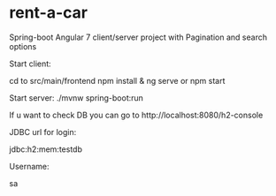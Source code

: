 # rent-a-car
Spring-boot Angular 7 client/server project with Pagination and search options


Start client:

cd to src/main/frontend npm install & ng serve or npm start


Start server:
./mvnw spring-boot:run

If u want to check DB you can go to http://localhost:8080/h2-console

JDBC url for login:

jdbc:h2:mem:testdb

Username:

sa
